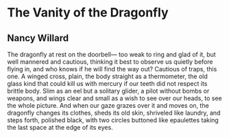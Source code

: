 # The Vanity of the Dragonfly
## Nancy Willard
The dragonfly at rest on the doorbell—
too weak to ring and glad of it,
but well mannered and cautious,
thinking it best to observe us quietly
before flying in, and who knows if he will find
the way out? Cautious of traps, this one.
A winged cross, plain, the body straight
as a thermometer, the old glass kind
that could kill us with mercury if our teeth
did not respect its brittle body. Slim as an eel
but a solitary glider, a pilot without bombs
or weapons, and wings clear and small as a wish
to see over our heads, to see the whole picture.
And when our gaze grazes over it and moves on,
the dragonfly changes its clothes,
sheds its old skin, shriveled like laundry,
and steps forth, polished black, with two
circles buttoned like epaulettes taking the last space
at the edge of its eyes.